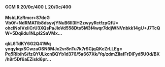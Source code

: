 #### GCM R 20/0c/400 L 20/0c/400
**MsbLKzRmcr+S7dcG**<br/>**Vb0f+NdRMATib8dsyvjYNuB6II3lH2zwyyRctfzpQfU=**<br/>**ohclNoIVxliCrU3XQsPaJloVd558Dts5M3f4wqr7ddjWNVnbkk14gU+J7TcQW+5Dqiidu1NLpI2SaVMx...**<br/><br/>
**qkL6TdKY6G2Q41Wq**<br/>**ynqykqxSCwzaOSN5MJx2vr8nTu7k7rSCjqQKcZrLLEg=**<br/>**Pq5RIbihS/fzQYULkcnBQYb1d376/5a667Xk/Yq/zdmZlIafFrDlFyd5U0d/BX/h9r5Df6aEZisld6pr...**